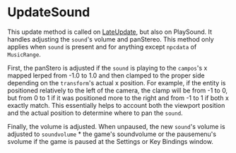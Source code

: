 # UpdateSound
This update method is called on [LateUpdate](Unity%20events/LateUpdate.md), but also on PlaySound. It handles adjusting the `sound`'s volume and panStereo. This method only applies when `sound` is present and for anything except `npcdata` of `MusicRange`.

First, the panStero is adjusted if the `sound` is playing to the `campos`'s x mapped lerped from -1.0 to 1.0 and then clamped to the proper side depending on the `transform`'s actual x position. For example, if the entity is positioned relatively to the left of the camera, the clamp will be from -1 to 0, but from 0 to 1 if it was positioned more to the right and from -1 to 1 if both x exactly match. This essentially helps to account both the viewport position and the actual position to determine where to pan the `sound`.

Finally, the volume is adjusted. When unpaused, the new `sound`'s volume is adjusted to `soundvolume` * the game's soundvolume or the pausemenu's svolume if the game is paused at the Settings or Key Bindings window.
